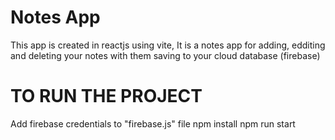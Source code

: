 # Notes App

This app is created in reactjs using vite,
It is a notes app for adding, edditing and deleting your notes with them saving to your cloud database (firebase)

# TO RUN THE PROJECT

Add firebase credentials to "firebase.js" file
npm install
npm run start
